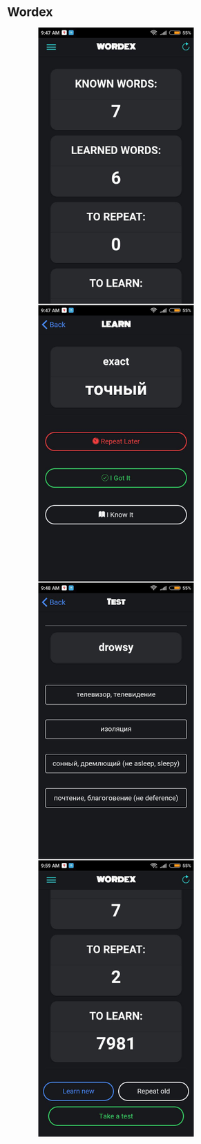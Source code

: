 # Wordex

<div style="display: inline-block; text-align:center;">
  <img src="gallery/1.jpg" height="640px" width="360px">
  <img src="gallery/2.jpg" height="640px" width="360px">
  <img src="gallery/3.jpg" height="640px" width="360px">
  <img src="gallery/4.jpg" height="640px" width="360px">
</div>
